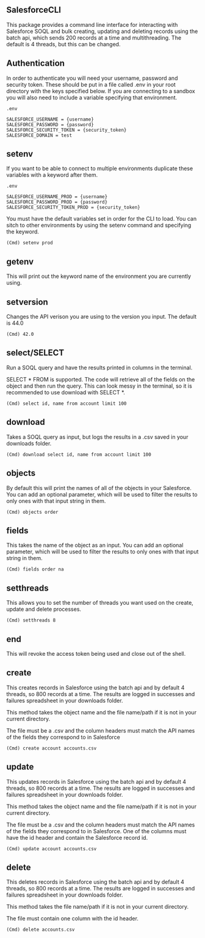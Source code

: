 ## SalesforceCLI

This package provides a command line interface for interacting with Salesforce SOQL and bulk creating, updating and deleting records using the batch api, which sends 200 records at a time and multithreading. The default is 4 threads, but this can be changed.

## Authentication

In order to authenticate you will need your username, password and security token. These should be put in a file called .env in your root directory with the keys specified below. If you are connecting to a sandbox you will also need to include a variable specifying that environment.

```
.env

SALESFORCE_USERNAME = {username}
SALESFORCE_PASSWORD = {password}
SALESFORCE_SECURITY_TOKEN = {security_token}
SALESFORCE_DOMAIN = test
```

## setenv

If you want to be able to connect to multiple environments duplicate these variables with a keyword after them.

```
.env

SALESFORCE_USERNAME_PROD = {username}
SALESFORCE_PASSWORD_PROD = {password}
SALESFORCE_SECURITY_TOKEN_PROD = {security_token}
```

You must have the default variables set in order for the CLI to load. You can sitch to other environments by using the setenv command and specifying the keyword.

```
(Cmd) setenv prod
```

## getenv

This will print out the keyword name of the environment you are currently using.

## setversion

Changes the API verison you are using to the version you input. The default is 44.0

```
(Cmd) 42.0
```

## select/SELECT

Run a SOQL query and have the results printed in columns in the terminal.

SELECT * FROM is supported. The code will retrieve all of the fields on the object and then run the query. This can look messy in the terminal, so it is recommended to use download with SELECT *.

```
(Cmd) select id, name from account limit 100
```

## download

Takes a SOQL query as input, but logs the results in a .csv saved in your downloads folder.

```
(Cmd) download select id, name from account limit 100
```

## objects

By default this will print the names of all of the objects in your Salesforce. You can add an optional parameter, which will be used to filter the results to only ones with that input string in them.

```
(Cmd) objects order
```

## fields

This takes the name of the object as an input. You can add an optional parameter, which will be used to filter the results to only ones with that input string in them.

```
(Cmd) fields order na
```

## setthreads

This allows you to set the number of threads you want used on the create, update and delete processes.

```
(Cmd) setthreads 8
```

## end

This will revoke the access token being used and close out of the shell.

## create

This creates records in Salesforce using the batch api and by default 4 threads, so 800 records at a time. The results are logged in successes and failures spreadsheet in your downloads folder.

This method takes the object name and the file name/path if it is not in your current directory.

The file must be a .csv and the column headers must match the API names of the fields they correspond to in Salesforce

```
(Cmd) create account accounts.csv
```

## update

This updates records in Salesforce using the batch api and by default 4 threads, so 800 records at a time. The results are logged in successes and failures spreadsheet in your downloads folder.

This method takes the object name and the file name/path if it is not in your current directory.

The file must be a .csv and the column headers must match the API names of the fields they correspond to in Salesforce. One of the columns must have the id header and contain the Salesforce record id.

```
(Cmd) update account accounts.csv
```

## delete

This deletes records in Salesforce using the batch api and by default 4 threads, so 800 records at a time. The results are logged in successes and failures spreadsheet in your downloads folder.

This method takes the file name/path if it is not in your current directory.

The file must contain one column with the id header.

```
(Cmd) delete accounts.csv
```
